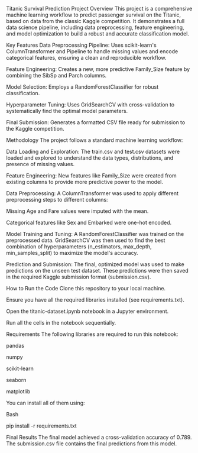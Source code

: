 Titanic Survival Prediction
Project Overview
This project is a comprehensive machine learning workflow to predict passenger survival on the Titanic, based on data from the classic Kaggle competition. It demonstrates a full data science pipeline, including data preprocessing, feature engineering, and model optimization to build a robust and accurate classification model.

Key Features
Data Preprocessing Pipeline: Uses scikit-learn's ColumnTransformer and Pipeline to handle missing values and encode categorical features, ensuring a clean and reproducible workflow.

Feature Engineering: Creates a new, more predictive Family_Size feature by combining the SibSp and Parch columns.

Model Selection: Employs a RandomForestClassifier for robust classification.

Hyperparameter Tuning: Uses GridSearchCV with cross-validation to systematically find the optimal model parameters.

Final Submission: Generates a formatted CSV file ready for submission to the Kaggle competition.

Methodology
The project follows a standard machine learning workflow:

Data Loading and Exploration: The train.csv and test.csv datasets were loaded and explored to understand the data types, distributions, and presence of missing values.

Feature Engineering: New features like Family_Size were created from existing columns to provide more predictive power to the model.

Data Preprocessing: A ColumnTransformer was used to apply different preprocessing steps to different columns:

Missing Age and Fare values were imputed with the mean.

Categorical features like Sex and Embarked were one-hot encoded.

Model Training and Tuning: A RandomForestClassifier was trained on the preprocessed data. GridSearchCV was then used to find the best combination of hyperparameters (n_estimators, max_depth, min_samples_split) to maximize the model's accuracy.

Prediction and Submission: The final, optimized model was used to make predictions on the unseen test dataset. These predictions were then saved in the required Kaggle submission format (submission.csv).

How to Run the Code
Clone this repository to your local machine.

Ensure you have all the required libraries installed (see requirements.txt).

Open the titanic-dataset.ipynb notebook in a Jupyter environment.

Run all the cells in the notebook sequentially.

Requirements
The following libraries are required to run this notebook:

pandas

numpy

scikit-learn

seaborn

matplotlib

You can install all of them using:

Bash

pip install -r requirements.txt

Final Results
The final model achieved a cross-validation accuracy of 0.789. The submission.csv file contains the final predictions from this model.
